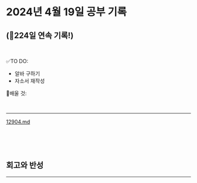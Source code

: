 # 2024년 4월 19일 공부 기록 
## (🚀224일 연속 기록!)

<br>

✅TO DO: 

- 알바 구하기
- 자소서 재작성


💭배울 것:


<br>

---

[12904.md](..%2F..%2F..%2FAlgorithm%2FSolvedProblem%2F%EA%B7%B8%EB%A6%AC%EB%94%94%2F12904%2F12904.md)


<br><br><br>





## 회고와 반성

---

